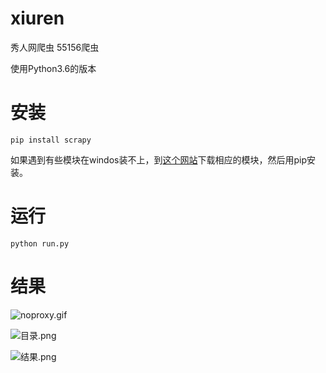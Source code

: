 # xiuren
秀人网爬虫 55156爬虫

使用Python3.6的版本 

# 安装

```
pip install scrapy
```
如果遇到有些模块在windos装不上，到[这个网站](http://www.lfd.uci.edu/~gohlke/pythonlibs/)下载相应的模块，然后用pip安装。

# 运行
```
python run.py
```

# 结果
![noproxy.gif](http://upload-images.jianshu.io/upload_images/2189945-55d51000ca75c96a.gif?imageMogr2/auto-orient/strip)

![目录.png](http://upload-images.jianshu.io/upload_images/2189945-00f8ba822e11adfb.png?imageMogr2/auto-orient/strip%7CimageView2/2/w/1240)

![结果.png](http://upload-images.jianshu.io/upload_images/2189945-b8e824b837a505cc.png?imageMogr2/auto-orient/strip%7CimageView2/2/w/1240)